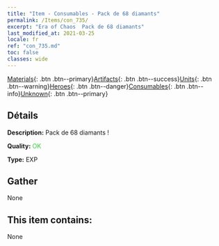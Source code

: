 ```yaml
---
title: "Item - Consumables - Pack de 68 diamants"
permalink: /Items/con_735/
excerpt: "Era of Chaos  Pack de 68 diamants"
last_modified_at: 2021-03-25
locale: fr
ref: "con_735.md"
toc: false
classes: wide
---
```

 [Materials](/fr/Items/){: .btn .btn--primary}[Artifacts](/fr/Items/Artifacts/){: .btn .btn--success}[Units](/fr/Items/Units/){: .btn .btn--warning}[Heroes](/fr/Items/Heroes/){: .btn .btn--danger}[Consumables](/fr/Items/Consumables/){: .btn .btn--info}[Unknown](/fr/Items/Unknown/){: .btn .btn--primary}

## Détails
 **Description:** Pack de 68 diamants !

 **Quality:** <span style="color: #32CD32">OK</span>

 **Type:** EXP

## Gather

  None

## This item contains:

  None

